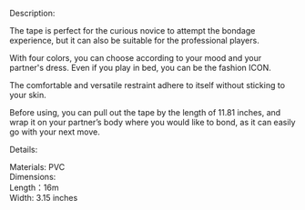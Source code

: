 Description:

The tape is perfect for the curious novice to attempt the bondage experience, but it can also be suitable for the professional players.

With four colors, you can choose according to your mood and your partner's dress. Even if you play in bed, you can be the fashion ICON.  

The comfortable and versatile restraint adhere to itself without sticking to your skin.

Before using, you can pull out the tape by the length of 11.81 inches, and wrap it on your partner’s body where you would like to bond, as it can easily go with your next move.

Details:

Materials: PVC  
Dimensions:  
Length：16m  
Width: 3.15 inches